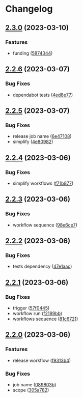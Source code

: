 # Changelog

## [2.3.0](https://github.com/filipecorrea/vicinityhash/compare/v2.2.6...v2.3.0) (2023-03-10)


### Features

* funding ([5874344](https://github.com/filipecorrea/vicinityhash/commit/587434476bd5954e05ce4aae05be15b04131c167))

## [2.2.6](https://github.com/filipecorrea/vicinityhash/compare/v2.2.5...v2.2.6) (2023-03-07)


### Bug Fixes

* dependabot tests ([4ed8e77](https://github.com/filipecorrea/vicinityhash/commit/4ed8e779ef604c4f7ff04dc0ce665441e30fde6e))

## [2.2.5](https://github.com/filipecorrea/vicinityhash/compare/v2.2.4...v2.2.5) (2023-03-07)


### Bug Fixes

* release job name ([6e47108](https://github.com/filipecorrea/vicinityhash/commit/6e4710883618b027a3a1ae4e85fc9aa3cbdd039a))
* simplify ([4e80982](https://github.com/filipecorrea/vicinityhash/commit/4e809822c0d4dcb8e63fe815e1228b05942a6d0b))

## [2.2.4](https://github.com/filipecorrea/vicinityhash/compare/v2.2.3...v2.2.4) (2023-03-06)


### Bug Fixes

* simplify workflows ([f71b877](https://github.com/filipecorrea/vicinityhash/commit/f71b87743e5a3a1fd67046334e8162d563f9a03f))

## [2.2.3](https://github.com/filipecorrea/vicinityhash/compare/v2.2.2...v2.2.3) (2023-03-06)


### Bug Fixes

* workflow sequence ([98e6ce7](https://github.com/filipecorrea/vicinityhash/commit/98e6ce77cec3091d153e75c0bbbc74140395f25e))

## [2.2.2](https://github.com/filipecorrea/vicinityhash/compare/v2.2.1...v2.2.2) (2023-03-06)


### Bug Fixes

* tests dependency ([47e1aac](https://github.com/filipecorrea/vicinityhash/commit/47e1aac9e4a2fd8aa5fb73ee586e9ea65e9822ff))

## [2.2.1](https://github.com/filipecorrea/vicinityhash/compare/v2.2.0...v2.2.1) (2023-03-06)


### Bug Fixes

* trigger ([57f0445](https://github.com/filipecorrea/vicinityhash/commit/57f0445ff14a87a2da9479b2738e1e09ca822e2b))
* workflow run ([f2189bb](https://github.com/filipecorrea/vicinityhash/commit/f2189bbb075e798c6dc7c740f5685c97b184c13a))
* workflows sequence ([81c6721](https://github.com/filipecorrea/vicinityhash/commit/81c6721bdabab0ad228e9272e23977b389c7d44b))

## [2.2.0](https://github.com/filipecorrea/vicinityhash/compare/v2.1.2...v2.2.0) (2023-03-06)


### Features

* release workflow ([f9313b4](https://github.com/filipecorrea/vicinityhash/commit/f9313b440891df061ee563da9545d68c5721487a))


### Bug Fixes

* job name ([089803b](https://github.com/filipecorrea/vicinityhash/commit/089803b9d6932c7ab9fc9b25f2191d893eeff58c))
* scope ([305a782](https://github.com/filipecorrea/vicinityhash/commit/305a782deaa7bc504f69f2ff60569ae1efcce2a1))
